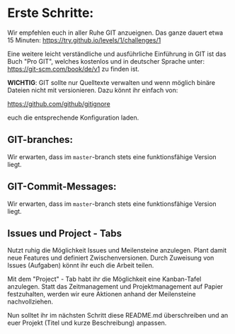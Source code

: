 Erste Schritte:
=================

Wir empfehlen euch in aller Ruhe GIT anzueignen. Das ganze dauert etwa 15 Minuten:
https://try.github.io/levels/1/challenges/1

Eine weitere leicht verständliche und ausführliche Einführung in GIT ist das Buch "Pro GIT", welches kostenlos und in deutscher Sprache unter:
https://git-scm.com/book/de/v1
zu finden ist.


**WICHTIG**: GIT sollte nur Quelltexte verwalten und wenn möglich binäre Dateien nicht mit versionieren. Dazu könnt ihr einfach von:

https://github.com/github/gitignore

euch die entsprechende Konfiguration laden.

GIT-branches:
--------------

Wir erwarten, dass im `master`-branch stets eine funktionsfähige Version liegt.

GIT-Commit-Messages:
--------------

Wir erwarten, dass im `master`-branch stets eine funktionsfähige Version liegt.

Issues und Project - Tabs
-------------------------

Nutzt ruhig die Möglichkeit Issues und Meilensteine anzulegen. Plant damit neue Features und definiert Zwischenversionen. Durch Zuweisung von Issues (Aufgaben) könnt ihr euch die Arbeit teilen.

Mit dem "Project" - Tab habt ihr die Möglichkeit eine Kanban-Tafel anzulegen. Statt das Zeitmanagement und Projektmanagement auf Papier festzuhalten, werden wir eure Aktionen anhand der Meilensteine nachvollziehen.


Nun solltet ihr im nächsten Schritt diese README.md überschreiben und an euer Projekt (Titel und kurze Beschreibung) anpassen.